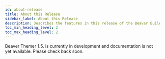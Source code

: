 ```yaml
---
id: about-release
title: About this Release
sidebar_label: About this Release
description: Describes the features in this release of the Beaver Builder plugin.
toc_min_heading_level: 2
toc_max_heading_level: 2
---
```


Beaver Themer 1.5. is currently in development and documentation is not yet available. Please check back soon.
